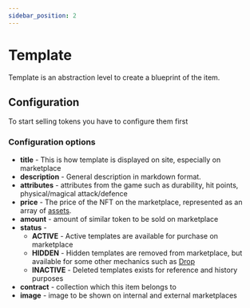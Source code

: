 ```yaml
---
sidebar_position: 2
---
```


# Template

Template is an abstraction level to create a blueprint of the item. 

## Configuration

To start selling tokens you have to configure them first

### Configuration options

- **title** - This is how template is displayed on site, especially on marketplace
- **description** - General description in markdown format.
- **attributes** - attributes from the game such as durability, hit points, physical/magical attack/defence
- **price** - The price of the NFT on the marketplace, represented as an array of [assets](/admin/miscellaneous/asset). 
- **amount** - amount of similar token to be sold on marketplace
- **status** - 
  - **ACTIVE** - Active templates are available for purchase on marketplace
  - **HIDDEN** - Hidden templates are removed from marketplace, but available for some other mechanics such as [Drop](/admin/simple-mechanics/drop/)
  - **INACTIVE** - Deleted templates exists for reference and history purposes
- **contract** - collection which this item belongs to
- **image** - image to be shown on internal and external marketplaces
